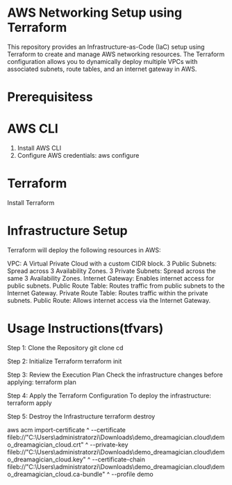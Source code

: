 # AWS Networking Setup using Terraform
This repository provides an Infrastructure-as-Code (IaC) setup using Terraform to create and manage AWS networking resources. The Terraform configuration allows you to dynamically deploy multiple VPCs with associated subnets, route tables, and an internet gateway in AWS.

# Prerequisitess
# AWS CLI 
1. Install AWS CLI
2. Configure AWS credentials:
aws configure
# Terraform
Install Terraform

# Infrastructure Setup
Terraform will deploy the following resources in AWS:

VPC: A Virtual Private Cloud with a custom CIDR block.
3 Public Subnets: Spread across 3 Availability Zones.
3 Private Subnets: Spread across the same 3 Availability Zones.
Internet Gateway: Enables internet access for public subnets.
Public Route Table: Routes traffic from public subnets to the Internet Gateway.
Private Route Table: Routes traffic within the private subnets.
Public Route: Allows internet access via the Internet Gateway.

# Usage Instructions(tfvars)
Step 1: Clone the Repository
git clone <your-repo-url>
cd <your-project-folder>

Step 2: Initialize Terraform
terraform init

Step 3: Review the Execution Plan
Check the infrastructure changes before applying:
terraform plan

Step 4: Apply the Terraform Configuration
To deploy the infrastructure:
terraform apply

Step 5: Destroy the Infrastructure
terraform destroy

aws acm import-certificate ^
  --certificate fileb://"C:\Users\administratorzi\Downloads\demo_dreamagician.cloud\demo_dreamagician_cloud.crt" ^
  --private-key fileb://"C:\Users\administratorzi\Downloads\demo_dreamagician.cloud\demo_dreamagician_cloud.key" ^
  --certificate-chain fileb://"C:\Users\administratorzi\Downloads\demo_dreamagician.cloud\demo_dreamagician_cloud.ca-bundle" ^
  --profile demo


